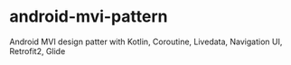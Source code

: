 # android-mvi-pattern
Android MVI design patter with Kotlin, Coroutine, Livedata, Navigation UI, Retrofit2, Glide
